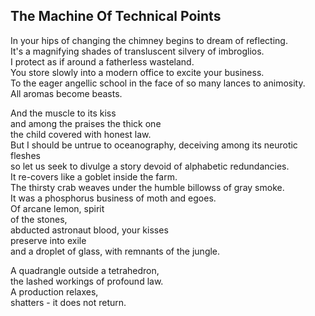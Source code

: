 The Machine Of Technical Points
-------------------------------
In your hips of changing the chimney begins to dream of reflecting.  
It's a magnifying shades of transluscent silvery of imbroglios.  
I protect as if around a fatherless wasteland.  
You store slowly into a modern office to excite your business.  
To the eager angellic school in the face of so many lances to animosity.  
All aromas become beasts.  
  
And the muscle to its kiss  
and among the praises the thick one  
the child covered with honest law.  
But I should be untrue to oceanography, deceiving among its neurotic fleshes  
so let us seek to divulge a story devoid of alphabetic redundancies.  
It re-covers like a goblet inside the farm.  
The thirsty crab weaves under the humble billowss of gray smoke.  
It was a phosphorus business of moth and egoes.  
Of arcane lemon, spirit  
of the stones,  
abducted astronaut blood, your kisses  
preserve into exile  
and a droplet of glass, with remnants of the jungle.  
  
A quadrangle outside a tetrahedron,  
the lashed workings of profound law.  
A production relaxes,  
shatters - it does not return.  
